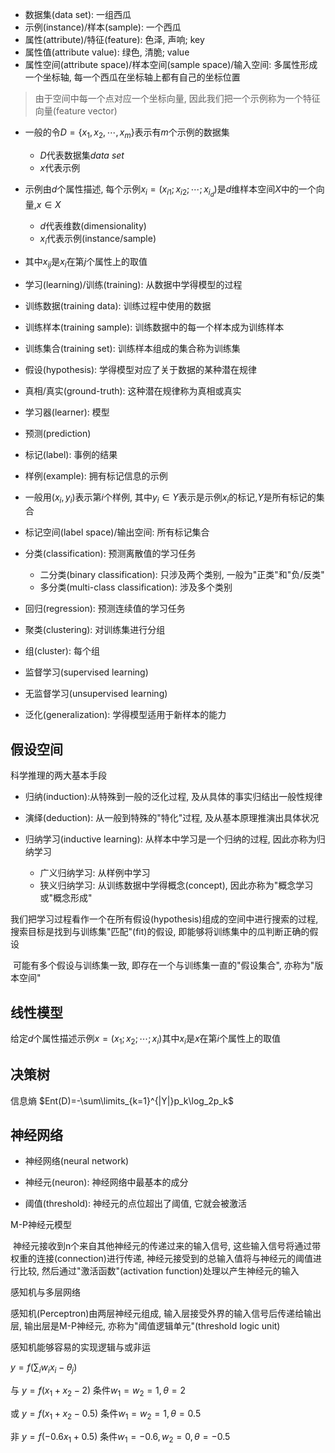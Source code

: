 - 数据集(data set): 一组西瓜
- 示例(instance)/样本(sample): 一个西瓜
- 属性(attribute)/特征(feature): 色泽, 声响; key
- 属性值(attribute value): 绿色, 清脆; value
- 属性空间(attribute space)/样本空间(sample space)/输入空间: 多属性形成一个坐标轴, 每一个西瓜在坐标轴上都有自己的坐标位置

> 由于空间中每一个点对应一个坐标向量, 因此我们把一个示例称为一个特征向量(feature vector)

- 一般的令$D=\{x_1,x_2,\cdots,x_m\}$表示有$m$个示例的数据集
  - $D$代表数据集$data\ set$
  - $x$代表示例
- 示例由$d$个属性描述, 每个示例$x_i=(x_{i1};x_{i2};\cdots;x_{i_d})$是$d$维样本空间$X$中的一个向量,$x\in X$
  - $d$代表维数(dimensionality)
  - $x_{i}$代表示例(instance/sample)
- 其中$x_{ij}$是$x_i$在第$j$个属性上的取值



- 学习(learning)/训练(training): 从数据中学得模型的过程
- 训练数据(training data): 训练过程中使用的数据
- 训练样本(training sample): 训练数据中的每一个样本成为训练样本
- 训练集合(training set): 训练样本组成的集合称为训练集
- 假设(hypothesis): 学得模型对应了关于数据的某种潜在规律
- 真相/真实(ground-truth): 这种潜在规律称为真相或真实
- 学习器(learner): 模型
- 预测(prediction)
- 标记(label): 事例的结果
- 样例(example): 拥有标记信息的示例
- 一般用$(x_i,y_i)$表示第$i$个样例, 其中$y_i\in Y$表示是示例$x_i$的标记,$Y$是所有标记的集合
- 标记空间(label space)/输出空间: 所有标记集合



- 分类(classification): 预测离散值的学习任务
  - 二分类(binary classification): 只涉及两个类别, 一般为"正类"和"负/反类"
  - 多分类(multi-class classification): 涉及多个类别
- 回归(regression): 预测连续值的学习任务



- 聚类(clustering): 对训练集进行分组
- 组(cluster): 每个组



- 监督学习(supervised learning)
- 无监督学习(unsupervised learning)



- 泛化(generalization): 学得模型适用于新样本的能力



## 假设空间

科学推理的两大基本手段

- 归纳(induction):从特殊到一般的泛化过程, 及从具体的事实归结出一般性规律
- 演绎(deduction): 从一般到特殊的"特化"过程, 及从基本原理推演出具体状况



- 归纳学习(inductive learning): 从样本中学习是一个归纳的过程, 因此亦称为归纳学习
    - 广义归纳学习: 从样例中学习
    - 狭义归纳学习: 从训练数据中学得概念(concept), 因此亦称为"概念学习或"概念形成"

​	我们把学习过程看作一个在所有假设(hypothesis)组成的空间中进行搜索的过程,  搜索目标是找到与训练集"匹配"(fit)的假设, 即能够将训练集中的瓜判断正确的假设

​	可能有多个假设与训练集一致, 即存在一个与训练集一直的"假设集合", 亦称为"版本空间"

## 线性模型

给定$d$个属性描述示例$x=(x_1;x_2;\cdots;x_i)$其中$x_i$是$x$在第$i$个属性上的取值

## 决策树

信息熵 $Ent(D)=-\sum\limits_{k=1}^{|Y|}p_k\log_2p_k$

## 神经网络

- 神经网络(neural network)

- 神经元(neuron): 神经网络中最基本的成分

- 阈值(threshold): 神经元的点位超出了阈值, 它就会被激活

M-P神经元模型

​	神经元接收到n个来自其他神经元的传递过来的输入信号, 这些输入信号将通过带权重的连接(connection)进行传递, 神经元接受到的总输入值将与神经元的阈值进行比较, 然后通过"激活函数"(activation function)处理以产生神经元的输入

感知机与多层网络

感知机(Perceptron)由两层神经元组成, 输入层接受外界的输入信号后传递给输出层, 输出层是M-P神经元, 亦称为"阈值逻辑单元"(threshold logic unit)

感知机能够容易的实现逻辑与或非运

$y=f(\sum_iw_ix_i-\theta_j)$

与 $y=f(x_1+x_2-2)$ 条件$w_1=w_2=1,\theta=2$

或 $y=f(x_1+x_2-0.5)$ 条件$w_1=w_2=1,\theta=0.5$

非 $y=f(-0.6x_1+0.5)$ 条件$w_1=-0.6,w_2=0,\theta=-0.5$







